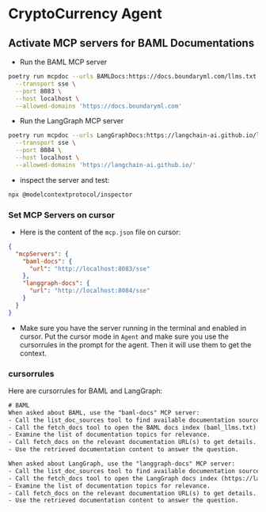 # CryptoCurrency Agent

## Activate MCP servers for BAML Documentations

- Run the BAML MCP server
```bash
poetry run mcpdoc --urls BAMLDocs:https://docs.boundaryml.com/llms.txt \
  --transport sse \
  --port 8083 \
  --host localhost \
  --allowed-domains 'https://docs.boundaryml.com'
```

- Run the LangGraph MCP server
```bash
poetry run mcpdoc --urls LangGraphDocs:https://langchain-ai.github.io/langgraph/llms.txt \
  --transport sse \
  --port 8084 \
  --host localhost \
  --allowed-domains 'https://langchain-ai.github.io/'
```

- inspect the server and test:
```bash
npx @modelcontextprotocol/inspector
```

### Set MCP Servers on cursor
- Here is the content of the `mcp.json` file on cursor:
```json
{
  "mcpServers": {
    "baml-docs": {
      "url": "http://localhost:8083/sse"
    },
    "langgraph-docs": {
      "url": "http://localhost:8084/sse"
    }
  }
}
```

- Make sure you have the server running in the terminal and enabled in cursor. Put the cursor mode in `Agent` and make sure you use the cursorrules in the prompt for the agent. Then it will use them to get the context.

### cursorrules
Here are cursorrules for BAML and LangGraph:
```txt
# BAML
When asked about BAML, use the "baml-docs" MCP server:
- Call the list_doc_sources tool to find available documentation sources.
- Call the fetch_docs tool to open the BAML docs index (baml_llms.txt).
- Examine the list of documentation topics for relevance.
- Call fetch_docs on the relevant documentation URL(s) to get details.
- Use the retrieved documentation content to answer the question.
```

```txt
When asked about LangGraph, use the "langgraph-docs" MCP server:
- Call the list_doc_sources tool to find available documentation sources.
- Call the fetch_docs tool to open the LangGraph docs index (https://langchain-ai.github.io/langgraph/llms.txt).
- Examine the list of documentation topics for relevance.
- Call fetch_docs on the relevant documentation URL(s) to get details.
- Use the retrieved documentation content to answer the question.
```

